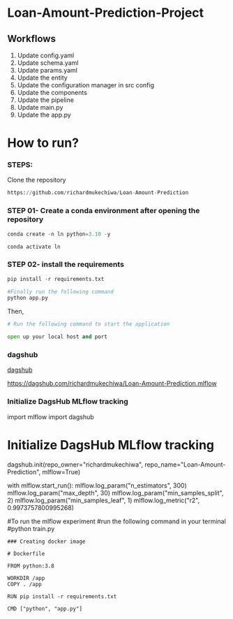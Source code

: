 # Loan-Amount-Prediction-Project

## Workflows

1. Update config.yaml
2. Update schema.yaml
3. Update params.yaml
4. Update the entity
5. Update the configuration manager in src config
6. Update the components
7. Update the pipeline
8. Update main.py
9. Update the app.py

# How to run?

### STEPS:

Clone the repository

```python
https://github.com/richardmukechiwa/Loan-Amount-Prediction
```

### STEP 01- Create a conda environment after opening the repository

```python
conda create -n ln python=3.10 -y
```

```python
conda activate ln
```

### STEP 02- install the requirements

```python
pip install -r requirements.txt
```

```python
#Finally run the following command
python app.py
```

Then,
```python
# Run the following command to start the application    

open up your local host and port

```

### dagshub

[dagshub](https://dagshub.com/)

https://dagshub.com/richardmukechiwa/Loan-Amount-Prediction.mlflow

### Initialize DagsHub MLflow tracking

import mlflow
import dagshub

# Initialize DagsHub MLflow tracking
dagshub.init(repo_owner="richardmukechiwa", repo_name="Loan-Amount-Prediction", mlflow=True)

with mlflow.start_run():
    mlflow.log_param("n_estimators", 300)
    mlflow.log_param("max_depth", 30)
    mlflow.log_param("min_samples_split", 2)
    mlflow.log_param("min_samples_leaf", 1)
    mlflow.log_metric("r2", 0.9973757800995268)

#To run the mlflow experiment
#run the following command in your terminal
#python train.py
```
### Creating docker image

# Dockerfile

FROM python:3.8

WORKDIR /app
COPY . /app

RUN pip install -r requirements.txt

CMD ["python", "app.py"]



